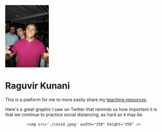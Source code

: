 <img src='./image.jpg' width="140" height="200" />

# Raguvir Kunani

This is a platform for me to more easily share my [teaching resources](https://rkunani.github.io/teaching/).

Here's a great graphic I saw on Twitter that reminds us how important it is that we continue to practice social distancing, as hard as it may be.

<center>

    <img src='./covid.jpeg' width="350" height="350" />

</center>
